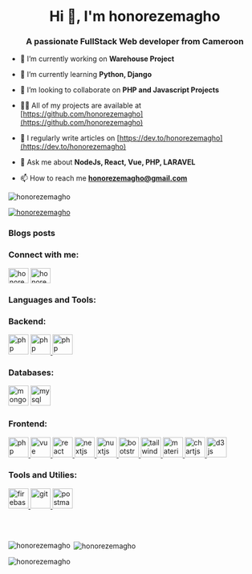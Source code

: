 <h1 align="center">Hi 👋, I'm honorezemagho</h1>
<h3 align="center">A passionate FullStack Web developer from Cameroon</h3>

- 🔭 I’m currently working on **Warehouse Project**

- 🌱 I’m currently learning **Python, Django**

- 👯 I’m looking to collaborate on **PHP and Javascript Projects**

- 👨‍💻 All of my projects are available at [https://github.com/honorezemagho](https://github.com/honorezemagho)

- 📝 I regularly write articles on [https://dev.to/honorezemagho](https://dev.to/honorezemagho)

- 💬 Ask me about **NodeJs, React, Vue, PHP, LARAVEL**

- 📫 How to reach me **honorezemagho@gmail.com**

<p align="left"> <img src="https://komarev.com/ghpvc/?username=honorezemagho&label=Profile%20views&color=0e75b6&style=flat" alt="honorezemagho" /> </p>

<p align="left"> <a href="https://github.com/ryo-ma/github-profile-trophy"><img src="https://github-profile-trophy.vercel.app/?username=honorezemagho" alt="honorezemagho" /></a> </p>


### Blogs posts
<!-- BLOG-POST-LIST:START -->
<!-- BLOG-POST-LIST:END -->

<h3 align="left">Connect with me:</h3>

<p align="left">
<a href="https://dev.to/honorezemagho" target="blank"><img align="center" src="https://cdn.jsdelivr.net/npm/simple-icons@3.0.1/icons/dev-dot-to.svg" alt="honorezemagho" height="30" width="40" /></a>
<a href="https://linkedin.com/in/honorezemagho" target="blank"><img align="center" src="https://cdn.jsdelivr.net/npm/simple-icons@3.0.1/icons/linkedin.svg" alt="honorezemagho" height="30" width="40" /></a>
</p>

<h3 align="left">Languages and Tools:</h3>
<p align="left">
 <h3 align="left">Backend:</h3>
 <a href="https://www.laravel.com" target="_blank"> <img src="https://simpleicons.org/icons/laravel.svg" alt="php" width="40" height="40"/></a>
<a href="https://php.net/" target="_blank"> <img src="https://simpleicons.org/icons/php.svg" alt="php" width="40" height="40"/> </a>
<a href="https://nodejs.org" target="_blank"> <img src="https://simpleicons.org/icons/node-dot-js.svg" alt="php" width="40" height="40"/> </a>
</p>

<p align="left">
 <h3 align="left">Databases:</h3>

 <a href="https://www.mongodb.com/" target="_blank"> <img src="https://simpleicons.org/icons/mongodb.svg" alt="mongodb" width="40" height="40"/></a>
 <a href="https://www.mysql.com/" target="_blank"> <img src="https://simpleicons.org/icons/mysql.svg" alt="mysql" width="40" height="40"/> </a>
</p>

<p align="left">
 <h3 align="left">Frontend:</h3>
<a href="https://developer.mozilla.org/en-US/docs/Web/JavaScript" target="_blank">  <img src="https://simpleicons.org/icons/javascript.svg" alt="php" width="40" height="40"/>  </a> 
<a href="https://vuejs.org/" target="_blank">   <img src="https://simpleicons.org/icons/vue-dot-js.svg" width="40" height="40" alt="vue"/> </a> 
<a href="https://reactjs.org/" target="_blank">  <img src="https://simpleicons.org/icons/react.svg" width="40" height="40" alt="react"/> </a> 
<a href="https://nextjs.org/" target="_blank"> <img src="https://cdn.worldvectorlogo.com/logos/nextjs-3.svg" alt="nextjs" width="40" height="40"/> </a>  
<a href="https://nuxtjs.org/" target="_blank"> <img src="https://www.vectorlogo.zone/logos/nuxtjs/nuxtjs-icon.svg" alt="nuxtjs" width="40" height="40"/> </a>
 <a href="https://www.getbootstrap.com" target="_blank"> <img src="https://simpleicons.org/icons/bootstrap.svg" alt="bootstrap" width="40" height="40"/> <a/>
 <a href="https://tailwindcss.com/" target="_blank"> <img src="https://simpleicons.org/icons/tailwindcss.svg" alt="tailwind" width="40" height="40"/> <a/>
<a href="https://materializecss.com/" target="_blank"> <img src="https://raw.githubusercontent.com/prplx/svg-logos/5585531d45d294869c4eaab4d7cf2e9c167710a9/svg/materialize.svg" alt="materialize" width="40" height="40"/> </a>
<a href="https://www.chartjs.org" target="_blank"> <img src="https://www.chartjs.org/media/logo-title.svg" alt="chartjs" width="40" height="40"/> </a> 
<a href="https://d3js.org/" target="_blank"> <img src="https://simpleicons.org/icons/d3-dot-js.svg" alt="d3js" width="40" height="40"/> </a> 
 </p>

<p align="left">
 <h3 align="left">Tools and Utilies:</h3>
<a href="https://firebase.google.com/" target="_blank"> <img src="https://www.vectorlogo.zone/logos/firebase/firebase-icon.svg" alt="firebase" width="40" height="40"/> </a> 
<a href="https://git-scm.com/" target="_blank"> <img src="https://www.vectorlogo.zone/logos/git-scm/git-scm-icon.svg" alt="git" width="40" height="40"/> </a> 
<a href="https://postman.com" target="_blank"> <img src="https://www.vectorlogo.zone/logos/getpostman/getpostman-icon.svg" alt="postman" width="40" height="40"/> </a> 
</p>

<br><br>
<p><img align="left" src="https://github-readme-stats.vercel.app/api/top-langs?username=honorezemagho&show_icons=true&locale=en&layout=compact" alt="honorezemagho" /></p>

<p>&nbsp;<img align="center" src="https://github-readme-stats.vercel.app/api?username=honorezemagho&show_icons=true&locale=en" alt="honorezemagho" /></p>

 <p><img align="center" src="https://github-readme-streak-stats.herokuapp.com/?user=honorezemagho" alt="honorezemagho"/></p>



